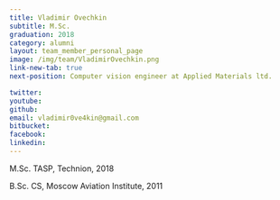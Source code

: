 ```yaml
---
title: Vladimir Ovechkin
subtitle: M.Sc. 
graduation: 2018
category: alumni
layout: team_member_personal_page
image: /img/team/VladimirOvechkin.png
link-new-tab: true
next-position: Computer vision engineer at Applied Materials ltd.

twitter: 
youtube: 
github: 
email: vladimir0ve4kin@gmail.com
bitbucket: 
facebook: 
linkedin:
---
```


M.Sc. TASP, Technion, 2018

B.Sc. CS, Moscow Aviation Institute, 2011


<!-- {% bibliography --query @*[year=2023] --group_by none %}
{% bibliography -q @*[c ~= {{ V. Indelman }}] %}
{% bibliography --sort authors %} -->
